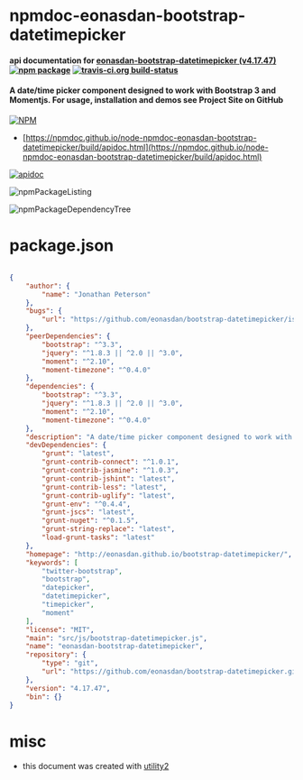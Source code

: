 # npmdoc-eonasdan-bootstrap-datetimepicker

#### api documentation for  [eonasdan-bootstrap-datetimepicker (v4.17.47)](http://eonasdan.github.io/bootstrap-datetimepicker/)  [![npm package](https://img.shields.io/npm/v/npmdoc-eonasdan-bootstrap-datetimepicker.svg?style=flat-square)](https://www.npmjs.org/package/npmdoc-eonasdan-bootstrap-datetimepicker) [![travis-ci.org build-status](https://api.travis-ci.org/npmdoc/node-npmdoc-eonasdan-bootstrap-datetimepicker.svg)](https://travis-ci.org/npmdoc/node-npmdoc-eonasdan-bootstrap-datetimepicker)

#### A date/time picker component designed to work with Bootstrap 3 and Momentjs. For usage, installation and demos see Project Site on GitHub

[![NPM](https://nodei.co/npm/eonasdan-bootstrap-datetimepicker.png?downloads=true&downloadRank=true&stars=true)](https://www.npmjs.com/package/eonasdan-bootstrap-datetimepicker)

- [https://npmdoc.github.io/node-npmdoc-eonasdan-bootstrap-datetimepicker/build/apidoc.html](https://npmdoc.github.io/node-npmdoc-eonasdan-bootstrap-datetimepicker/build/apidoc.html)

[![apidoc](https://npmdoc.github.io/node-npmdoc-eonasdan-bootstrap-datetimepicker/build/screenCapture.buildCi.browser.%252Ftmp%252Fbuild%252Fapidoc.html.png)](https://npmdoc.github.io/node-npmdoc-eonasdan-bootstrap-datetimepicker/build/apidoc.html)

![npmPackageListing](https://npmdoc.github.io/node-npmdoc-eonasdan-bootstrap-datetimepicker/build/screenCapture.npmPackageListing.svg)

![npmPackageDependencyTree](https://npmdoc.github.io/node-npmdoc-eonasdan-bootstrap-datetimepicker/build/screenCapture.npmPackageDependencyTree.svg)



# package.json

```json

{
    "author": {
        "name": "Jonathan Peterson"
    },
    "bugs": {
        "url": "https://github.com/eonasdan/bootstrap-datetimepicker/issues"
    },
    "peerDependencies": {
        "bootstrap": "^3.3",
        "jquery": "^1.8.3 || ^2.0 || ^3.0",
        "moment": "^2.10",
        "moment-timezone": "^0.4.0"
    },
    "dependencies": {
        "bootstrap": "^3.3",
        "jquery": "^1.8.3 || ^2.0 || ^3.0",
        "moment": "^2.10",
        "moment-timezone": "^0.4.0"
    },
    "description": "A date/time picker component designed to work with Bootstrap 3 and Momentjs. For usage, installation and demos see Project Site on GitHub",
    "devDependencies": {
        "grunt": "latest",
        "grunt-contrib-connect": "^1.0.1",
        "grunt-contrib-jasmine": "^1.0.3",
        "grunt-contrib-jshint": "latest",
        "grunt-contrib-less": "latest",
        "grunt-contrib-uglify": "latest",
        "grunt-env": "^0.4.4",
        "grunt-jscs": "latest",
        "grunt-nuget": "^0.1.5",
        "grunt-string-replace": "latest",
        "load-grunt-tasks": "latest"
    },
    "homepage": "http://eonasdan.github.io/bootstrap-datetimepicker/",
    "keywords": [
        "twitter-bootstrap",
        "bootstrap",
        "datepicker",
        "datetimepicker",
        "timepicker",
        "moment"
    ],
    "license": "MIT",
    "main": "src/js/bootstrap-datetimepicker.js",
    "name": "eonasdan-bootstrap-datetimepicker",
    "repository": {
        "type": "git",
        "url": "https://github.com/eonasdan/bootstrap-datetimepicker.git"
    },
    "version": "4.17.47",
    "bin": {}
}
```



# misc
- this document was created with [utility2](https://github.com/kaizhu256/node-utility2)
